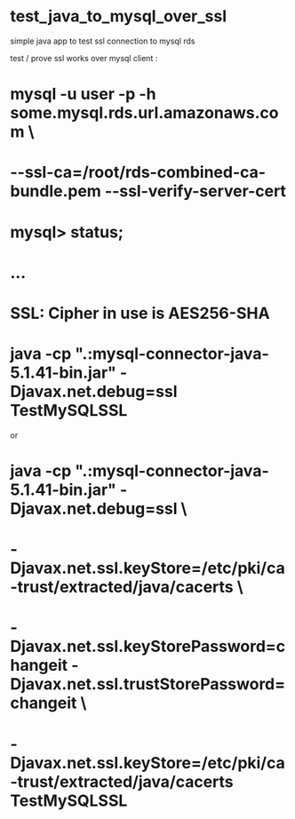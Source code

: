 # test_java_to_mysql_over_ssl
simple java app to test ssl connection to mysql rds 

test / prove ssl works over mysql client : 
# mysql -u user -p -h some.mysql.rds.url.amazonaws.com \
#           --ssl-ca=/root/rds-combined-ca-bundle.pem --ssl-verify-server-cert
# mysql> status;
# ...
# SSL:                    Cipher in use is AES256-SHA

# java -cp ".:mysql-connector-java-5.1.41-bin.jar" -Djavax.net.debug=ssl TestMySQLSSL
or 
# java -cp ".:mysql-connector-java-5.1.41-bin.jar" -Djavax.net.debug=ssl \
#     -Djavax.net.ssl.keyStore=/etc/pki/ca-trust/extracted/java/cacerts \
#     -Djavax.net.ssl.keyStorePassword=changeit -Djavax.net.ssl.trustStorePassword=changeit \
#     -Djavax.net.ssl.keyStore=/etc/pki/ca-trust/extracted/java/cacerts TestMySQLSSL
